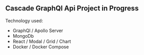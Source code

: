## Cascade GraphQl Api Project in Progress

Technology used:

- GraphQl / Apollo Server
- MongoDb
- React / Modal / Grid / Chart
- Docker / Docker Compose

<!--
### Run project with Docker
```
docker-compose build --no-cache
```

```
docker-compose up
```

Graphql server runs here: http://localhost:4000

To stop project:

```
docker-compose down --remove-orphans
```

```
docker exec -it mongo-seed_mongo_1 bash
```

```
docker-compose -f "./docker-compose.yml" up -d --build
```

## Run Project in development

cd into the **/mongo-apollo** directory
Open terminal

**/mongo-apollo**

```
npm install
```

And then start mongo server
**/mongo-apollo**

```
docker-compose up mongodb
```

This will build and run mongo. See directions below to stop mongo.

## Populate db

With mongo running, run the following command in the **/mongo-apollo** folder.

**/mongo-apollo**

```
npm run loadCSVtoMongoDB

```

There should be a success message in the console.
With mongo running, run the following command in the **/mongo-apollo** folder.
**/mongo-apollo**

```
npm run start
```

# If there is an issue with npm errors

**/mongo-apollo**

```
npm ci
```

And then try

**/mongo-apollo**

```
npm run start
```

## With both Apollo and Mongo running, play with GraphQl tool

### Graphql queries

http://localhost:4000/graphql

Retrieve days the heater was activated.

```
query{
    HeaterTriggeredDates{
        Date
    }
}
```

You can also change the responses. For example, the folowing will add the hasTriggeredAC:

```
query{
    HeaterTriggeredDates{
        Date
        hasTriggeredAC
    }
}
```

You can also click on the tabs to find other options.
Retrieve days the AC was activated.

```
query{
    ACTriggeredDates{
        Date
    }
}
```

## How to stop the docker mongo instance:

```
docker ps
```

Find the running container, then type:

```
docker stop <first four characters of container id>
```

Run docker ps again to ensure the instance has stopped.

Console should show updates. Stop the server. Then run the following command: -->
